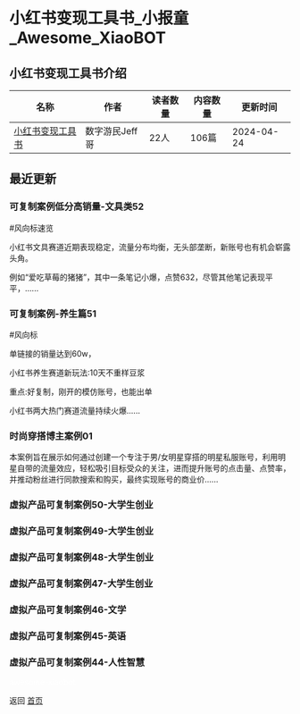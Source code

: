 # 小红书变现工具书_小报童_Awesome_XiaoBOT

## 小红书变现工具书介绍
>   
  


|名称|作者|读者数量|内容数量|更新时间|
|---|---|---|---|---|
|[小红书变现工具书](https://xiaobot.net/p/xhs701?refer=0b133df9-27dc-423b-8101-639049001c13)|数字游民Jeff哥|22人|106篇|2024-04-24|

## 最近更新
### 可复制案例低分高销量-文具类52

#风向标速览

小红书文具赛道近期表现稳定，流量分布均衡，无头部垄断，新账号也有机会崭露头角。

例如“爱吃草莓的猪猪”，其中一条笔记小爆，点赞632，尽管其他笔记表现平平，......

### 可复制案例-养生篇51

#风向标

单链接的销量达到60w，

小红书养生赛道新玩法:10天不重样豆浆

重点:好复制，刚开的模仿账号，也能出单

小红书两大热门赛道流量持续火爆......

### 时尚穿搭博主案例01

本案例旨在展示如何通过创建一个专注于男/女明星穿搭的明星私服账号，利用明星自带的流量效应，轻松吸引目标受众的关注，进而提升账号的点击量、点赞率，并推动粉丝进行同款搜索和购买，最终实现账号的商业价......

### 虚拟产品可复制案例50-大学生创业

### 虚拟产品可复制案例49-大学生创业

### 虚拟产品可复制案例48-大学生创业

### 虚拟产品可复制案例47-大学生创业

### 虚拟产品可复制案例46-文学

### 虚拟产品可复制案例45-英语

### 虚拟产品可复制案例44-人性智慧


<a href="https://github.com/Reno9527/awesome-xiaobot" style="color: white; text-decoration: none;">awesome-xiaobot</a>

返回 [首页](../README.md)
